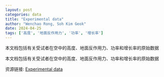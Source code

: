 ```yaml
---
layout: post
categories: data
title: "Experimental data"
author: "Wenchao Rong, Soh Kim Geok"
date: 2024-04-25
tags: ['高度', '地面反作用力', '功率', '增长率']
---
```


本文档包括有关受试者在空中的高度、地面反作用力、功率和增长率的原始数据

本文档包括有关受试者在空中的高度、地面反作用力、功率和增长率的原始数据

资源链接: [Experimental data](https://doi.org/10.57760/sciencedb.17513)
